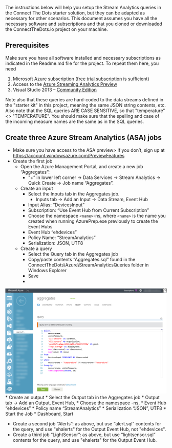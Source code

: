 The instructions below will help you setup the Stream Analytics queries in the Connect The Dots starter solution, but they can be adapted as necessary for other scenarios. This document assumes you have all the necessary software and subscriptions and that you cloned or downloaded the ConnectTheDots.io project on your machine.

## Prerequisites ##

Make sure you have all software installed and necessary subscriptions as indicated in the Readme.md file for the project. To repeat them here, you need

1. Microsoft Azure subscription ([free trial subscription](http://azure.microsoft.com/en-us/pricing/free-trial/) is sufficient)
1. Access to the [Azure Streaming Analytics Preview](https://account.windowsazure.com/PreviewFeatures)
1. Visual Studio 2013 – [Community Edition](http://www.visualstudio.com/downloads/download-visual-studio-vs)

Note also that these queries are hard-coded to the data streams defined in the "starter kit" in this project, meaning the same JSON string contents, etc. Also note that the SQL queries ARE CASE SENSITIVE, so that "temperature" <> "TEMPERATURE". You should make sure that the spelling and case of the incoming measure names are the same as in the SQL queries.

## Create three Azure Stream Analytics (ASA) jobs ##

* Make sure you have access to the  ASA preview> If you don’t, sign up at  [https://account.windowsazure.com/PreviewFeatures ](https://account.windowsazure.com/PreviewFeatures )
* Create the first job
    * Open the Azure Management Portal, and create a new job “Aggregates”:
        * "+” in lower left corner -> Data Services -> Stream Analytics -> Quick Create -> Job name “Aggregates”.
    * Create an input
        * Select the Inputs tab in the Aggregates job.
            * Inputs tab -> Add an Input -> Data Stream, Event Hub
        * Input Alias: “DevicesInput”
        * Subscription: “Use Event Hub from Current Subscription”
        * Choose the namespace `<name>`-ns, where `<name>` is the name you created when running AzurePrep.exe previously to create the Event Hubs
        * Event Hub “ehdevices”
        * Policy Name: “StreamAnalytics”
        * Serialization: JSON, UTF8
    * Create a query 
        * Select the Query tab in the Aggregates job
        * Copy/paste contents “Aggregates.sql” found in the ConnectTheDots\Azure\StreamAnalyticsQueries folder in Windows Explorer
        * Save
        * 
![](AzureStreamAnalyticsQuery.png)
    * Create an output
        * Select the Output tab in the Aggregates job
            * Output tab -> Add an Output, Event Hub,
		* Choose the namespace <name>-ns, 
        * Event Hub “ehdevices”
        * Policy name “StreamAnalytics”
        * Serialization “JSON”, UTF8
    * Start the Job
        * Dashboard, Start
* Create a second job “Alerts”: as above, but use “alert.sql” contents for the query, and use "ehalerts" for the Output Event Hub, not "ehdevices".
* Create a third job “LightSensor”: as above, but use “lightsensor.sql” contents for the query, and use "ehalerts" for the Output Event Hub.